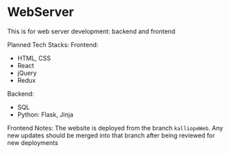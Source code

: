 # WebServer

This is for web server development: backend and frontend

Planned Tech Stacks:
Frontend: 
- HTML, CSS
- React
- jQuery
- Redux

Backend: 
- SQL
- Python: Flask, Jinja

Frontend Notes:
The website is deployed from the branch `kalliopeWeb`. Any new updates should be merged into that branch after being reviewed for new deployments
